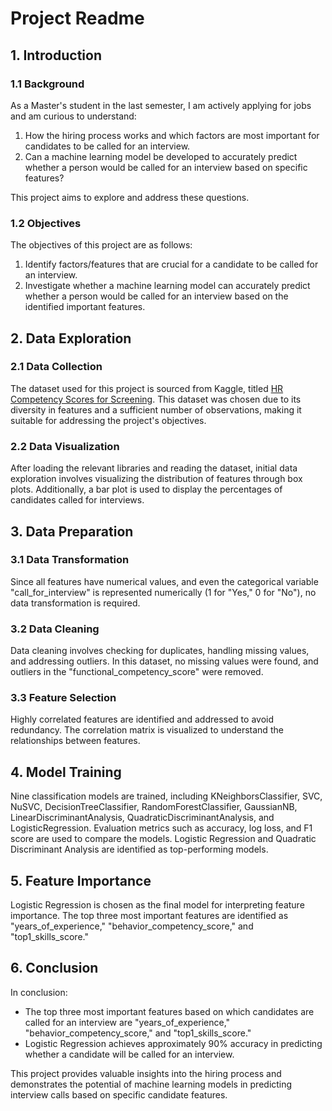 # Project Readme

## 1. Introduction

### 1.1 Background
As a Master's student in the last semester, I am actively applying for jobs and am curious to understand:

1. How the hiring process works and which factors are most important for candidates to be called for an interview.
2. Can a machine learning model be developed to accurately predict whether a person would be called for an interview based on specific features?

This project aims to explore and address these questions.

### 1.2 Objectives
The objectives of this project are as follows:

1. Identify factors/features that are crucial for a candidate to be called for an interview.
2. Investigate whether a machine learning model can accurately predict whether a person would be called for an interview based on the identified important features.

## 2. Data Exploration

### 2.1 Data Collection
The dataset used for this project is sourced from Kaggle, titled [HR Competency Scores for Screening](https://www.kaggle.com/datasets/muhammadjawwadismail/hr-competency-scores-for-screening). This dataset was chosen due to its diversity in features and a sufficient number of observations, making it suitable for addressing the project's objectives.

### 2.2 Data Visualization
After loading the relevant libraries and reading the dataset, initial data exploration involves visualizing the distribution of features through box plots. Additionally, a bar plot is used to display the percentages of candidates called for interviews.

## 3. Data Preparation

### 3.1 Data Transformation
Since all features have numerical values, and even the categorical variable "call_for_interview" is represented numerically (1 for "Yes," 0 for "No"), no data transformation is required.

### 3.2 Data Cleaning
Data cleaning involves checking for duplicates, handling missing values, and addressing outliers. In this dataset, no missing values were found, and outliers in the "functional_competency_score" were removed.

### 3.3 Feature Selection
Highly correlated features are identified and addressed to avoid redundancy. The correlation matrix is visualized to understand the relationships between features.

## 4. Model Training

Nine classification models are trained, including KNeighborsClassifier, SVC, NuSVC, DecisionTreeClassifier, RandomForestClassifier, GaussianNB, LinearDiscriminantAnalysis, QuadraticDiscriminantAnalysis, and LogisticRegression. Evaluation metrics such as accuracy, log loss, and F1 score are used to compare the models. Logistic Regression and Quadratic Discriminant Analysis are identified as top-performing models.

## 5. Feature Importance

Logistic Regression is chosen as the final model for interpreting feature importance. The top three most important features are identified as "years_of_experience," "behavior_competency_score," and "top1_skills_score."

## 6. Conclusion

In conclusion:

- The top three most important features based on which candidates are called for an interview are "years_of_experience," "behavior_competency_score," and "top1_skills_score."
- Logistic Regression achieves approximately 90% accuracy in predicting whether a candidate will be called for an interview.

This project provides valuable insights into the hiring process and demonstrates the potential of machine learning models in predicting interview calls based on specific candidate features.

